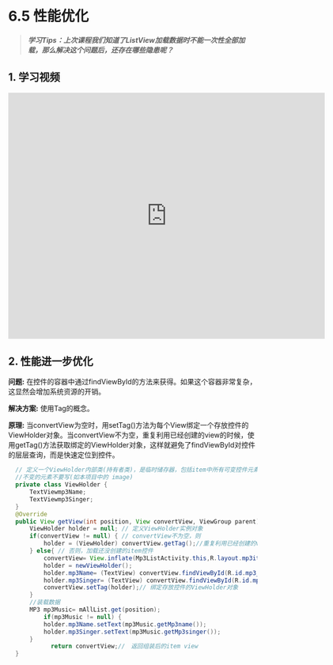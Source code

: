 # 6.5 性能优化

>##### 学习Tips：上次课程我们知道了ListView加载数据时不能一次性全部加载，那么解决这个问题后，还存在哪些隐患呢？

## 1. 学习视频

<iframe frameborder="0" width="640" height="498" src="https://v.qq.com/iframe/player.html?vid=o0199uxurfj&tiny=0&auto=0" allowfullscreen></iframe>

## 2. 性能进一步优化

**问题:** 在控件的容器中通过findViewById的方法来获得。如果这个容器非常复杂，这显然会增加系统资源的开销。

**解决方案:** 使用Tag的概念。

**原理:** 当convertView为空时，用setTag()方法为每个View绑定一个存放控件的ViewHolder对象。当convertView不为空，重复利用已经创建的view的时候，使用getTag()方法获取绑定的ViewHolder对象，这样就避免了findViewById对控件的层层查询，而是快速定位到控件。

```Java
  // 定义一个ViewHolder内部类(持有者类)，是临时储存器，包括item中所有可变控件元素
  //不变的元素不要写(如本项目中的 image)
  private class ViewHolder {
      TextViewmp3Name;
      TextViewmp3Singer;
  }
  @Override
  public View getView(int position, View convertView, ViewGroup parent) {
      ViewHolder holder = null; // 定义ViewHolder实例对象
      if(convertView != null) { // convertView不为空，则
          holder = (ViewHolder) convertView.getTag();//重复利用已经创建的view
      } else{ // 否则，加载还没创建的item控件
          convertView= View.inflate(Mp3ListActivity.this,R.layout.mp3item, null);
          holder = newViewHolder();
          holder.mp3Name= (TextView) convertView.findViewById(R.id.mp3_item_title);
          holder.mp3Singer= (TextView) convertView.findViewById(R.id.mp3_item_artist);
          convertView.setTag(holder);// 绑定存放控件的ViewHolder对象
      }
      //装载数据
      MP3 mp3Music= mAllList.get(position);
          if(mp3Music != null) {
          holder.mp3Name.setText(mp3Music.getMp3name());
          holder.mp3Singer.setText(mp3Music.getMp3singer());
      }             
            return convertView;//　返回组装后的item view
  }
```
